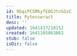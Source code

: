 ```yaml
---
id: 0bqiPCSMhyfE0GJtnSOzC
title: Pytesseract
desc: ''
updated: 1641417218152
created: 1641105063863
stub: false
isDir: false
---
```


